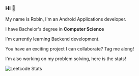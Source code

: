 ### Hi 👋
My name is Robin, I'm an Android Applications developer.

I have Bachelor's degree in **Computer Science**

I'm currently learning Backend development.

You have an exciting project I can collaborate? Tag me along! 

I'm also working on my problem solving, here is the stats!

![Leetcode Stats](https://leetcard.jacoblin.cool/maimakrobin?theme=unicorn)





<!--
**RobinKeya/RobinKeya** is a ✨ _special_ ✨ repository because its `README.md` (this file) appears on your GitHub profile.

Here are some ideas to get you started:

- 🔭 I’m currently working on ...
- 🌱 I’m currently learning ...
- 👯 I’m looking to collaborate on ...
- 🤔 I’m looking for help with ...
- 💬 Ask me about ...
- 📫 How to reach me: ...
- 😄 Pronouns: ...
- ⚡ Fun fact: ...
-->
